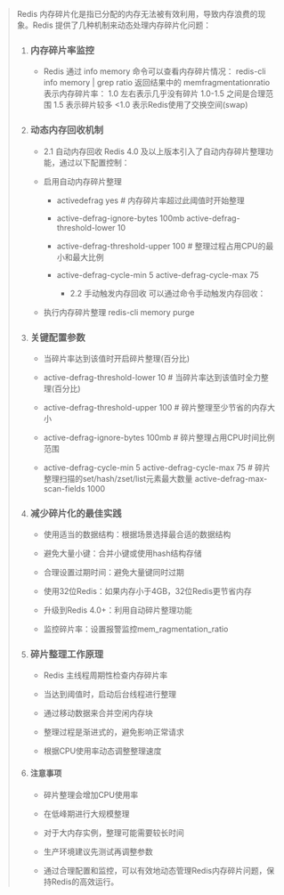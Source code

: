 > Redis 内存碎片化是指已分配的内存无法被有效利用，导致内存浪费的现象。Redis 提供了几种机制来动态处理内存碎片化问题：
>
> 1. ### 内存碎片率监控
>
>    - Redis 通过 info memory 命令可以查看内存碎片情况： redis-cli info memory | grep ratio 返回结果中的 memfragmentationratio 表示内存碎片率： 1.0 左右表示几乎没有碎片 1.0-1.5 之间是合理范围 1.5 表示碎片较多 <1.0 表示Redis使用了交换空间(swap)
>
> 2. ###  动态内存回收机制
>
>    - 2.1 自动内存回收 Redis 4.0 及以上版本引入了自动内存碎片整理功能，通过以下配置控制：
>
>    - 启用自动内存碎片整理
>
>      -  activedefrag yes # 内存碎片率超过此阈值时开始整理 
>
>      - active-defrag-ignore-bytes 100mb active-defrag-threshold-lower 10 
>
>      - active-defrag-threshold-upper 100 # 整理过程占用CPU的最小和最大比例 
>
>      - active-defrag-cycle-min 5 active-defrag-cycle-max 75
>        - 2.2 手动触发内存回收 可以通过命令手动触发内存回收：
>
>    - 执行内存碎片整理 redis-cli memory purge
>
> 3. ### 关键配置参数
>
>    - 当碎片率达到该值时开启碎片整理(百分比)
>
>    -  active-defrag-threshold-lower 10 # 当碎片率达到该值时全力整理(百分比) 
>
>    - active-defrag-threshold-upper 100 # 碎片整理至少节省的内存大小 
>
>    - active-defrag-ignore-bytes 100mb # 碎片整理占用CPU时间比例范围 
>
>    - active-defrag-cycle-min 5 active-defrag-cycle-max 75 # 碎片整理扫描的set/hash/zset/list元素最大数量 active-defrag-max-scan-fields 1000
>
> 4. ### 减少碎片化的最佳实践
>
>    - 使用适当的数据结构：根据场景选择最合适的数据结构 
>
>    - 避免大量小键：合并小键或使用hash结构存储 
>
>    - 合理设置过期时间：避免大量键同时过期 
>
>    - 使用32位Redis：如果内存小于4GB，32位Redis更节省内存 
>
>    - 升级到Redis 4.0+：利用自动碎片整理功能 
>
>    - 监控碎片率：设置报警监控mem_ragmentation_ratio
>
> 5. ### 碎片整理工作原理
>
>    - Redis 主线程周期性检查内存碎片率 
>
>    - 当达到阈值时，启动后台线程进行整理 
>
>    - 通过移动数据来合并空闲内存块 
>
>    - 整理过程是渐进式的，避免影响正常请求 
>
>    - 根据CPU使用率动态调整整理速度
>
> 6. #### 注意事项 
>
>    - 碎片整理会增加CPU使用率
>
>    - 在低峰期进行大规模整理 
>
>    - 对于大内存实例，整理可能需要较长时间 
>
>    - 生产环境建议先测试再调整参数 
>
>    - 通过合理配置和监控，可以有效地动态管理Redis内存碎片问题，保持Redis的高效运行。